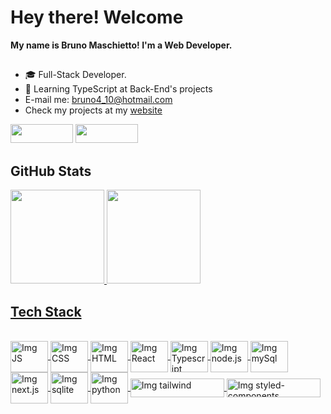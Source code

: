 <div>
  <h1>Hey there! Welcome</h1>
  <strong>My name is Bruno Maschietto! I'm a Web Developer.</strong>
</div>

##

- :mortar_board: Full-Stack Developer.
- 🌱 Learning TypeScript at Back-End's projects
- E-mail me: bruno4_10@hotmail.com
- Check my projects at my <a href="https://bruno-maschietto-portfolio.vercel.app/" target="_blank">website</a>
<div>
    <a href="https://www.linkedin.com/in/bruno-maschietto/" target="_blank"><img height="30" width ="100" src="https://img.shields.io/badge/LinkedIn-0077B5?style=for-the-badge&logo=linkedin&logoColor=white" target="_blank"></a>
    <a href="https://www.instagram.com/brunomaschietto/" target="_blank"><img height="30" width ="100" src="https://img.shields.io/badge/Instagram-E4405F?style=for-the-badge&logo=instagram&logoColor=white" target="_blank"></a>
</div>

## GitHub Stats

<div>
  <a href="https://github.com/brunomaschietto">
  <img height="150em" src="https://github-readme-stats.vercel.app/api?username=brunomaschietto&show_icons=true&theme=dracula&include_all_commits=true&count_private=true"/>
  <img height="150em" src="https://github-readme-stats.vercel.app/api/top-langs/?username=brunomaschietto&layout=compact&langs_count=16&show_icons=true&theme=dracula"/>
</div>
 
## Tech Stack
  
<div style="display: inline_block"><br>
  <img align="center" alt="Img JS" height="50" width ="60" src="https://cdn.jsdelivr.net/gh/devicons/devicon/icons/javascript/javascript-original.svg"/>
  <img align="center" alt="Img CSS" height="50" width ="60" src="https://cdn.jsdelivr.net/gh/devicons/devicon/icons/css3/css3-original.svg"/>
  <img align="center" alt="Img HTML" height="50" width ="60" src="https://cdn.jsdelivr.net/gh/devicons/devicon/icons/html5/html5-original-wordmark.svg"/>
  <img align="center" alt="Img React" height="50" width ="60" src="https://cdn.jsdelivr.net/gh/devicons/devicon/icons/react/react-original-wordmark.svg"/>
  <img align="center" alt="Img Typescript" height="50" width ="60" src="https://cdn.jsdelivr.net/gh/devicons/devicon/icons/typescript/typescript-original.svg"/>
  <img align="center" alt="Img node.js" height="50" width ="60" src="https://cdn.jsdelivr.net/gh/devicons/devicon/icons/nodejs/nodejs-original.svg"/>
  <img align="center" alt="Img mySql" height="50" width ="60" src="https://cdn.jsdelivr.net/gh/devicons/devicon/icons/mysql/mysql-original-wordmark.svg"/> 
  <img align="center" alt="Img next.js" height="50" width ="60" src="https://cdn.jsdelivr.net/gh/devicons/devicon/icons/nextjs/nextjs-line.svg"/> 
  <img align="center" alt="Img sqlite" height="50" width ="60" src="https://cdn.jsdelivr.net/gh/devicons/devicon/icons/sqlite/sqlite-plain-wordmark.svg"/>
  <img align="center" alt="Img python" height="50" width ="60" src="https://cdn.jsdelivr.net/gh/devicons/devicon/icons/python/python-original-wordmark.svg"/>
  <img align="center" alt="Img tailwind" height="30" width ="150" src="https://img.shields.io/badge/Tailwind_CSS-38B2AC?style=for-the-badge&logo=tailwind-css&logoColor=white"/>
  <img align="center" alt="Img styled-components" height="30" width ="150" src="https://img.shields.io/badge/styled--components-DB7093?style=for-the-badge&logo=styled-components&logoColor=white"/>
</div>

  
 


